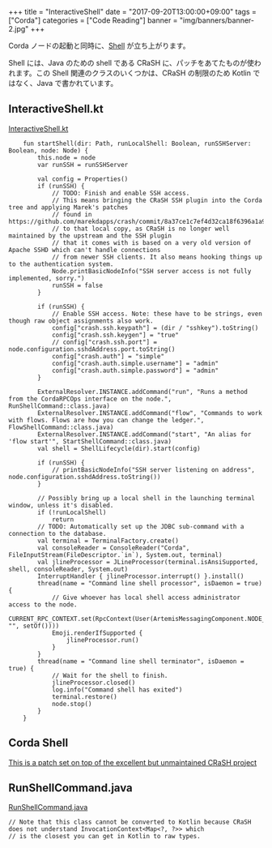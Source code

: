 +++
title = "InteractiveShell"
date = "2017-09-20T13:00:00+09:00"
tags = ["Corda"]
categories = ["Code Reading"]
banner = "img/banners/banner-2.jpg"
+++

Corda ノードの起動と同時に、[Shell](https://docs.corda.net/releases/release-M14.0/shell.html) が立ち上がります。

<!--more-->

Shell には、Java のための shell である CRaSH に、パッチをあてたものが使われます。この Shell 関連のクラスのいくつかは、CRaSH の制限のため Kotlin ではなく、Java で書かれています。

## InteractiveShell.kt
[InteractiveShell.kt](https://github.com/corda/corda/blob/release-M14.0/node/src/main/kotlin/net/corda/node/shell/InteractiveShell.kt)
```
    fun startShell(dir: Path, runLocalShell: Boolean, runSSHServer: Boolean, node: Node) {
        this.node = node
        var runSSH = runSSHServer

        val config = Properties()
        if (runSSH) {
            // TODO: Finish and enable SSH access.
            // This means bringing the CRaSH SSH plugin into the Corda tree and applying Marek's patches
            // found in https://github.com/marekdapps/crash/commit/8a37ce1c7ef4d32ca18f6396a1a9d9841f7ff643
            // to that local copy, as CRaSH is no longer well maintained by the upstream and the SSH plugin
            // that it comes with is based on a very old version of Apache SSHD which can't handle connections
            // from newer SSH clients. It also means hooking things up to the authentication system.
            Node.printBasicNodeInfo("SSH server access is not fully implemented, sorry.")
            runSSH = false
        }

        if (runSSH) {
            // Enable SSH access. Note: these have to be strings, even though raw object assignments also work.
            config["crash.ssh.keypath"] = (dir / "sshkey").toString()
            config["crash.ssh.keygen"] = "true"
            // config["crash.ssh.port"] = node.configuration.sshdAddress.port.toString()
            config["crash.auth"] = "simple"
            config["crash.auth.simple.username"] = "admin"
            config["crash.auth.simple.password"] = "admin"
        }

        ExternalResolver.INSTANCE.addCommand("run", "Runs a method from the CordaRPCOps interface on the node.", RunShellCommand::class.java)
        ExternalResolver.INSTANCE.addCommand("flow", "Commands to work with flows. Flows are how you can change the ledger.", FlowShellCommand::class.java)
        ExternalResolver.INSTANCE.addCommand("start", "An alias for 'flow start'", StartShellCommand::class.java)
        val shell = ShellLifecycle(dir).start(config)

        if (runSSH) {
            // printBasicNodeInfo("SSH server listening on address", node.configuration.sshdAddress.toString())
        }

        // Possibly bring up a local shell in the launching terminal window, unless it's disabled.
        if (!runLocalShell)
            return
        // TODO: Automatically set up the JDBC sub-command with a connection to the database.
        val terminal = TerminalFactory.create()
        val consoleReader = ConsoleReader("Corda", FileInputStream(FileDescriptor.`in`), System.out, terminal)
        val jlineProcessor = JLineProcessor(terminal.isAnsiSupported, shell, consoleReader, System.out)
        InterruptHandler { jlineProcessor.interrupt() }.install()
        thread(name = "Command line shell processor", isDaemon = true) {
            // Give whoever has local shell access administrator access to the node.
            CURRENT_RPC_CONTEXT.set(RpcContext(User(ArtemisMessagingComponent.NODE_USER, "", setOf())))
            Emoji.renderIfSupported {
                jlineProcessor.run()
            }
        }
        thread(name = "Command line shell terminator", isDaemon = true) {
            // Wait for the shell to finish.
            jlineProcessor.closed()
            log.info("Command shell has exited")
            terminal.restore()
            node.stop()
        }
    }
```

## Corda Shell
[This is a patch set on top of the excellent but unmaintained CRaSH project ](https://github.com/corda/crash)

## RunShellCommand.java
[RunShellCommand.java](https://github.com/corda/corda/blob/release-M14.0/node/src/main/java/net/corda/node/shell/RunShellCommand.java)
```
// Note that this class cannot be converted to Kotlin because CRaSH does not understand InvocationContext<Map<?, ?>> which
// is the closest you can get in Kotlin to raw types.
```

